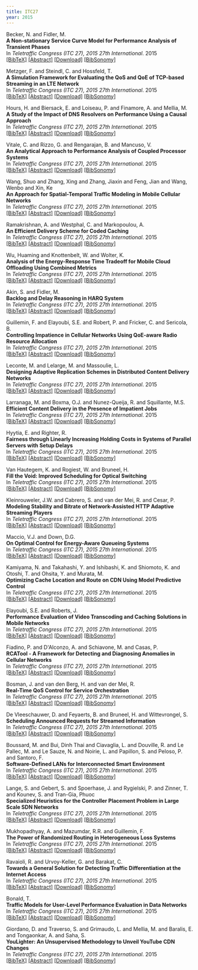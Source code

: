 ```yaml
---
title: ITC27
year: 2015
---
```


Becker, N. and Fidler, M.<br/>
**A Non-stationary Service Curve Model for Performance Analysis of Transient Phases**<br/>
In *Teletraffic Congress (ITC 27), 2015 27th International*.  2015<br/>
[\[BibTeX\]](javascript:toggleVis('7277434'))
[\[Abstract\]](javascript:toggleVis('abstract_7277434'))
[\[Download\]](https://gitlab2.informatik.uni-wuerzburg.de/itc-conference/itc-conference-public/-/raw/master/itc27/7277434.pdf?inline=true)
[\[BibSonomy\]](https://www.bibsonomy.org/bibtex/80d7b462a7d1a45cd420be31fa903535/itc)

<div id="7277434" style="display: none;" class="bibtex">@inproceedings{7277434,
    title         = { A Non-stationary Service Curve Model for Performance Analysis of Transient Phases },
    year          = { 2015 },
    author        = { Becker, N. and Fidler, M. },
    booktitle     = { Teletraffic Congress (ITC 27), 2015 27th International },
    month         = { Sept },
    pages         = { 116-124 },
    misc          = {   doi = 10.1109/ITC.2015.21 }
}</div>
<div id="abstract_7277434" style="display: none;" class="abstract">
    <strong>Abstract:</strong> Steady-state solutions for a variety of relevant queueing systems are known today, e.g., from queueing theory, effective bandwidths, and network calculus. The behavior during transient phases, on the other hand, is understood to a much lesser extent as its analysis poses significant challenges. Considering the majority of short-lived flows, transient effects that have diverse causes, such as TCP slow start, sleep scheduling in wireless networks, or signalling in cellular networks, are, however, predominant. This paper contributes a general model of regenerative service processes to characterize the transient behavior of systems. The model leads to a notion of non-stationary service curves that can be conveniently integrated into the framework of the stochastic network calculus. We derive respective models of sleep scheduling and show the significant impact of transient phases on backlogs and delays. We also consider measurement methods that estimate the service of an unknown system from observations of selected probe traffic. We find that the prevailing rate scanning method does not recover the service during transient phases well. This limitation is fundamental as it is explained by the non-convexity of nonstationary service curves. A second key difficulty is proven to be due to the super-additivity of network service processes. We devise a novel two-phase probing technique that first determines a minimal pattern of probe traffic. This probe is used to obtain an accurate estimate of the unknown transient service.
</div>

Metzger, F. and Steindl, C. and Hossfeld, T.<br/>
**A Simulation Framework for Evaluating the QoS and QoE of TCP-based Streaming in an LTE Network**<br/>
In *Teletraffic Congress (ITC 27), 2015 27th International*.  2015<br/>
[\[BibTeX\]](javascript:toggleVis('7277440'))
[\[Abstract\]](javascript:toggleVis('abstract_7277440'))
[\[Download\]](https://gitlab2.informatik.uni-wuerzburg.de/itc-conference/itc-conference-public/-/raw/master/itc27/7277440.pdf?inline=true)
[\[BibSonomy\]](https://www.bibsonomy.org/bibtex/97e2a28ff90e63b7d722ce1283fb7bc3/itc)

<div id="7277440" style="display: none;" class="bibtex">@inproceedings{7277440,
    title         = { A Simulation Framework for Evaluating the QoS and QoE of TCP-based Streaming in an LTE Network },
    year          = { 2015 },
    author        = { Metzger, F. and Steindl, C. and Hossfeld, T. },
    booktitle     = { Teletraffic Congress (ITC 27), 2015 27th International },
    month         = { Sept },
    pages         = { 168-176 },
    misc          = {   doi = 10.1109/ITC.2015.27 }
}</div>
<div id="abstract_7277440" style="display: none;" class="abstract">
    <strong>Abstract:</strong> TCP-based streaming has garnered much research interest in the past few years. Yet it still remains difficult to evaluate the performance of such streaming approaches in mobile networks. In the past, this could be be partly attributed to the scarce availability of mobile network simulators but this circumstance has changed. Nevertheless, there are many open issues and challenges in video delivery over mobile networks.Inspired by the lack of tools for assessing video streaming QoS and QoE, we provide a streaming framework on top of one of the existing mobile network simulators. The framework is configurable and extensible enough to be able to be employed for many mobile and other network scenarios. The provided scenarios and example playback strategies are put to the test in some initial experiments. In these, a negative impact of mobility on the playback of a streaming video could already be revealed.
</div>

Hours, H. and Biersack, E. and Loiseau, P. and Finamore, A. and Mellia, M.<br/>
**A Study of the Impact of DNS Resolvers on Performance Using a Causal Approach**<br/>
In *Teletraffic Congress (ITC 27), 2015 27th International*.  2015<br/>
[\[BibTeX\]](javascript:toggleVis('7277422'))
[\[Abstract\]](javascript:toggleVis('abstract_7277422'))
[\[Download\]](https://gitlab2.informatik.uni-wuerzburg.de/itc-conference/itc-conference-public/-/raw/master/itc27/7277422.pdf?inline=true)
[\[BibSonomy\]](https://www.bibsonomy.org/bibtex/cf58811882d71cd246b555730e4c5cdb/itc)

<div id="7277422" style="display: none;" class="bibtex">@inproceedings{7277422,
    title         = { A Study of the Impact of DNS Resolvers on Performance Using a Causal Approach },
    year          = { 2015 },
    author        = { Hours, H. and Biersack, E. and Loiseau, P. and Finamore, A. and Mellia, M. },
    booktitle     = { Teletraffic Congress (ITC 27), 2015 27th International },
    month         = { Sept },
    pages         = { 10-18 },
    misc          = {   doi = 10.1109/ITC.2015.9 }
}</div>
<div id="abstract_7277422" style="display: none;" class="abstract">
    <strong>Abstract:</strong> For a user to access any resource on the Internet, it is necessary to first locate a server hosting the requested resource. The Domain Name System service (DNS) represents the first step in this process, translating a human readable name, the resource host name, into an IP address. With the expansion of Content Distribution Networks (CDNs), the DNS service has seen its importance increase. In a CDN, objects are replicated on different servers to decrease the distance from the client to a server hosting the object that needs to be accessed. The DNS service should improve user experience by directing its demand to the optimal CDN server. While most of the Internet Service Providers (ISPs) offer a DNS service to their customers, it is now common to see clients using a public DNS service instead. This choice may have an impact on Web browsing performance. In this paper we study the impact of choosing one DNS service instead of another and we compare the performance of a large European ISP DNS service with the one of a public DNS service, Google DNS. We propose a causal approach to expose the structural dependencies of the different parameters impacted by the DNS service used and we show how to model these dependencies with a Bayesian network. This model allows us to explain and quantify the benefits obtained by clients using their ISP DNS service and to propose a solution to further improve their performance.
</div>

Vitale, C. and Rizzo, G. and Rengarajan, B. and Mancuso, V.<br/>
**An Analytical Approach to Performance Analysis of Coupled Processor Systems**<br/>
In *Teletraffic Congress (ITC 27), 2015 27th International*.  2015<br/>
[\[BibTeX\]](javascript:toggleVis('7277431'))
[\[Abstract\]](javascript:toggleVis('abstract_7277431'))
[\[Download\]](https://gitlab2.informatik.uni-wuerzburg.de/itc-conference/itc-conference-public/-/raw/master/itc27/7277431.pdf?inline=true)
[\[BibSonomy\]](https://www.bibsonomy.org/bibtex/7404b66f1e06d94960ab9ceb1693b43a/itc)

<div id="7277431" style="display: none;" class="bibtex">@inproceedings{7277431,
    title         = { An Analytical Approach to Performance Analysis of Coupled Processor Systems },
    year          = { 2015 },
    author        = { Vitale, C. and Rizzo, G. and Rengarajan, B. and Mancuso, V. },
    booktitle     = { Teletraffic Congress (ITC 27), 2015 27th International },
    month         = { Sept },
    pages         = { 89-97 },
    misc          = {   doi = 10.1109/ITC.2015.18 }
}</div>
<div id="abstract_7277431" style="display: none;" class="abstract">
    <strong>Abstract:</strong> We consider a queuing system with coupled processors (CPS), in which the service rate at each queue varies over time in function of the set of active queues in the system. Performance analysis of CPS has so far been based on simulations or on complex Markov chains under restricting assumptions on input traffic statistics. In contrast, we propose a fully analytical approach to CPS, based on a worst case analysis of system dynamics, and applicable to a large family of traffic characterizations. We derive sufficient conditions for stability for traffic characterized stochastically as well as for traffic constrained by arrival curves, and we show how to compute bounds on backlog and delay. We illustrate our approach and assess our results by means of an example of coupling of wireless transmissions.
</div>

Wang, Shuo and Zhang, Xing and Zhang, Jiaxin and Feng, Jian and Wang, Wenbo and Xin, Ke<br/>
**An Approach for Spatial-Temporal Traffic Modeling in Mobile Cellular Networks**<br/>
In *Teletraffic Congress (ITC 27), 2015 27th International*.  2015<br/>
[\[BibTeX\]](javascript:toggleVis('7277444'))
[\[Abstract\]](javascript:toggleVis('abstract_7277444'))
[\[Download\]](https://gitlab2.informatik.uni-wuerzburg.de/itc-conference/itc-conference-public/-/raw/master/itc27/7277444.pdf?inline=true)
[\[BibSonomy\]](https://www.bibsonomy.org/bibtex/7223e2e78eaf95214447a937368908f0/itc)

<div id="7277444" style="display: none;" class="bibtex">@inproceedings{7277444,
    title         = { An Approach for Spatial-Temporal Traffic Modeling in Mobile Cellular Networks },
    year          = { 2015 },
    author        = { Wang, Shuo and Zhang, Xing and Zhang, Jiaxin and Feng, Jian and Wang, Wenbo and Xin, Ke },
    booktitle     = { Teletraffic Congress (ITC 27), 2015 27th International },
    month         = { Sept },
    pages         = { 203-209 },
    misc          = {   doi = 10.1109/ITC.2015.31 }
}</div>
<div id="abstract_7277444" style="display: none;" class="abstract">
    <strong>Abstract:</strong> The volume and types of traffic data in mobile cellular networks have been increasing continuously. Meanwhile, traffic data change dynamically in several dimensions such as time and space. Thus, traffic modeling is essential for theoretical analysis and energy efficient design of future ultra-dense cellular networks. In this paper, the authors try to build a tractable and accurate model to describe the traffic variation pattern for a single base station in real cellular networks. Firstly a sinusoid superposition model is proposed for describing the temporal traffic variation of multiple base stations based on real data in a current cellular network. It shows that the mean traffic volume of many base stations in an area changes periodically and has three main frequency components. Then, lognormal distribution is verified for spatial modeling of real traffic data. The spatial traffic distributions at both spare time and busy time are analyzed. Moreover, the parameters of the model are presented in three typical regions: park, campus and central business district. Finally, an approach for combined spatial-temporal traffic modeling of single base station is proposed based on the temporal and spatial traffic distribution of multiple base stations. All the three models are evaluated through comparison with real data in current cellular networks. The results show that these models can accurately describe the variation pattern of real traffic data in cellular networks.
</div>

Ramakrishnan, A. and Westphal, C. and Markopoulou, A.<br/>
**An Efficient Delivery Scheme for Coded Caching**<br/>
In *Teletraffic Congress (ITC 27), 2015 27th International*.  2015<br/>
[\[BibTeX\]](javascript:toggleVis('7277426'))
[\[Abstract\]](javascript:toggleVis('abstract_7277426'))
[\[Download\]](https://gitlab2.informatik.uni-wuerzburg.de/itc-conference/itc-conference-public/-/raw/master/itc27/7277426.pdf?inline=true)
[\[BibSonomy\]](https://www.bibsonomy.org/bibtex/b47645b1a4047e1b3a34b9abc775a10e/itc)

<div id="7277426" style="display: none;" class="bibtex">@inproceedings{7277426,
    title         = { An Efficient Delivery Scheme for Coded Caching },
    year          = { 2015 },
    author        = { Ramakrishnan, A. and Westphal, C. and Markopoulou, A. },
    booktitle     = { Teletraffic Congress (ITC 27), 2015 27th International },
    month         = { Sept },
    pages         = { 46-54 },
    misc          = {   doi = 10.1109/ITC.2015.13 }
}</div>
<div id="abstract_7277426" style="display: none;" class="abstract">
    <strong>Abstract:</strong> We consider a network with several users trying to access a database of files stored at a server through a shared link. Each user is equipped with a cache, where files can be prefetched according to a caching policy which is mainly based on the popularities of the files. Coded caching tries to exploit coding opportunities created by cooperative caching and has been shown to significantly reduce the load on the shared link. Most of the prior works focused on optimizing the caching policy so as to minimize this expected load. Given the caching policy and the user demands, the problem of minimizing the load over the shared link is essentially an index coding problem. In this paper, we design a novel delivery scheme that builds on a prior scheme for the uniform demand case, but performs better in the non-uniform demand case. We also evaluate this delivery scheme for different caching policies.
</div>

Wu, Huaming and Knottenbelt, W. and Wolter, K.<br/>
**Analysis of the Energy-Response Time Tradeoff for Mobile Cloud Offloading Using Combined Metrics**<br/>
In *Teletraffic Congress (ITC 27), 2015 27th International*.  2015<br/>
[\[BibTeX\]](javascript:toggleVis('7277436'))
[\[Abstract\]](javascript:toggleVis('abstract_7277436'))
[\[Download\]](https://gitlab2.informatik.uni-wuerzburg.de/itc-conference/itc-conference-public/-/raw/master/itc27/7277436.pdf?inline=true)
[\[BibSonomy\]](https://www.bibsonomy.org/bibtex/e1084143d4c16781328ee253408d9f34/itc)

<div id="7277436" style="display: none;" class="bibtex">@inproceedings{7277436,
    title         = { Analysis of the Energy-Response Time Tradeoff for Mobile Cloud Offloading Using Combined Metrics },
    year          = { 2015 },
    author        = { Wu, Huaming and Knottenbelt, W. and Wolter, K. },
    booktitle     = { Teletraffic Congress (ITC 27), 2015 27th International },
    month         = { Sept },
    pages         = { 134-142 },
    misc          = {   doi = 10.1109/ITC.2015.23 }
}</div>
<div id="abstract_7277436" style="display: none;" class="abstract">
    <strong>Abstract:</strong> Mobile offloading migrates heavy computation from mobile devices to cloud servers using one or more communication network channels. Communication interfaces vary in speed, energy consumption and degree of availability. We assume two interfaces: WiFi, which is fast with low energy demand but not always present and cellular, which is slightly slower has higher energy consumption but is present at all times. We study two different communication strategies: one that selects the best available interface for each transmitted packet and the other multiplexes data across available communication channels. Since the latter may experience interrupts in the WiFi connection packets can be delayed. We call it interrupted strategy as opposed to the uninterrupted strategy that transmits packets only over currently available networks. Two key concerns of mobile offloading are the energy use of the mobile terminal and the response time experienced by the user of the mobile device. In this context, we investigate three different metrics that express the energy-performance tradeoff, the known Energy-Response time Weighted Sum (EWRS), the Energy-Response time Product (ERP) and the Energy-Response time Weighted Product (ERWP) metric. We apply the metrics to the two different offloading strategies and find that the conclusions drawn from the analysis depend on the considered metric. In particular, while an additive metric is not normalised, which implies that the term using smaller scale is always favoured, the ERWP metric, which is new in this paper, allows to assign importance to both aspects without being misled by different scales. It combines the advantages of an additive metric and a product. The interrupted strategy can save energy especially if the focus in the tradeoff metric lies on the energy aspect. In general one can say that the uninterrupted strategy is faster, while the interrupted strategy uses less energy. A fast connection improves the response time much more than the - ast repair of a failed connection. In conclusion, a short down-time of the transmission channel can mostly be tolerated.
</div>

Akin, S. and Fidler, M.<br/>
**Backlog and Delay Reasoning in HARQ System**<br/>
In *Teletraffic Congress (ITC 27), 2015 27th International*.  2015<br/>
[\[BibTeX\]](javascript:toggleVis('7277442'))
[\[Abstract\]](javascript:toggleVis('abstract_7277442'))
[\[Download\]](https://gitlab2.informatik.uni-wuerzburg.de/itc-conference/itc-conference-public/-/raw/master/itc27/7277442.pdf?inline=true)
[\[BibSonomy\]](https://www.bibsonomy.org/bibtex/009f6cfbfdf5ef876bc01c5f1013d2e4/itc)

<div id="7277442" style="display: none;" class="bibtex">@inproceedings{7277442,
    title         = { Backlog and Delay Reasoning in HARQ System },
    year          = { 2015 },
    author        = { Akin, S. and Fidler, M. },
    booktitle     = { Teletraffic Congress (ITC 27), 2015 27th International },
    month         = { Sept },
    pages         = { 185-193 },
    misc          = {   doi = 10.1109/ITC.2015.29 }
}</div>
<div id="abstract_7277442" style="display: none;" class="abstract">
    <strong>Abstract:</strong> Recently, hybrid-automatic-repeat-request (HARQ) systems have been favored in particular state-of-the-art communications systems since they provide the practicality of error detections and corrections aligned with repeat-requests when needed at receivers. The queueing characteristics of these systems have taken considerable focus since the current technology demands data transmissions with a minimum delay provisioning. In this paper, we investigate the effects of physical layer characteristics on data link layer performance in a general class of HARQ systems. Constructing a state transition model that combines queue activity at a transmitter and decoding efficiency at a receiver, we identify the probability of clearing the queue at the transmitter and the packet-loss probability at the receiver. We determine the effective capacity that yields the maximum feasible data arrival rate at the queue under quality-ofservice constraints. In addition, we put forward non-asymptotic backlog and delay bounds. Finally, regarding three different HARQ protocols, namely Type-I HARQ, HARQ-chase combining (HARQ-CC) and HARQ-incremental redundancy (HARQ-IR), we show the superiority of HARQ-IR in delay robustness over the others. However, we further observe that the performance gap between HARQ-CC and HARQ-IR is quite negligible in certain cases. The novelty of our paper is a general cross-layer analysis of these systems, considering encoding/decoding in the physical layer and delay aspects in the data-link layer.
</div>

Guillemin, F. and Elayoubi, S.E. and Robert, P. and Fricker, C. and Sericola, B.<br/>
**Controlling Impatience in Cellular Networks Using QoE-aware Radio Resource Allocation**<br/>
In *Teletraffic Congress (ITC 27), 2015 27th International*.  2015<br/>
[\[BibTeX\]](javascript:toggleVis('7277439'))
[\[Abstract\]](javascript:toggleVis('abstract_7277439'))
[\[Download\]](https://gitlab2.informatik.uni-wuerzburg.de/itc-conference/itc-conference-public/-/raw/master/itc27/7277439.pdf?inline=true)
[\[BibSonomy\]](https://www.bibsonomy.org/bibtex/f13687fadfa1183828dac9b9774ea8b8/itc)

<div id="7277439" style="display: none;" class="bibtex">@inproceedings{7277439,
    title         = { Controlling Impatience in Cellular Networks Using QoE-aware Radio Resource Allocation },
    year          = { 2015 },
    author        = { Guillemin, F. and Elayoubi, S.E. and Robert, P. and Fricker, C. and Sericola, B. },
    booktitle     = { Teletraffic Congress (ITC 27), 2015 27th International },
    month         = { Sept },
    pages         = { 159-167 },
    misc          = {   doi = 10.1109/ITC.2015.26 }
}</div>
<div id="abstract_7277439" style="display: none;" class="abstract">
    <strong>Abstract:</strong> We consider in this paper an important Quality of Experience (QoE) indicator in cellular networks that is reneging of users due to impatience. We specifically consider a cell under heavy load conditions, modeled as a multiclass Processor Sharing system, and compute the reneging probability by using a fluid limit analysis. In order to enhance the user QoE, we propose a radio resource allocation control scheme that minimizes the global reneging rates. This control scheme is based on the a-fair scheduling framework and adapts the scheduler parameter depending on the traffic load. While the proposed scheme is simple, our results show that it achieves important performance gains.
</div>

Leconte, M. and Lelarge, M. and Massoulie, L.<br/>
**Designing Adaptive Replication Schemes in Distributed Content Delivery Networks**<br/>
In *Teletraffic Congress (ITC 27), 2015 27th International*.  2015<br/>
[\[BibTeX\]](javascript:toggleVis('7277424'))
[\[Abstract\]](javascript:toggleVis('abstract_7277424'))
[\[Download\]](https://gitlab2.informatik.uni-wuerzburg.de/itc-conference/itc-conference-public/-/raw/master/itc27/7277424.pdf?inline=true)
[\[BibSonomy\]](https://www.bibsonomy.org/bibtex/d7278ce867cefd72c2f3bc4889b07cb7/itc)

<div id="7277424" style="display: none;" class="bibtex">@inproceedings{7277424,
    title         = { Designing Adaptive Replication Schemes in Distributed Content Delivery Networks },
    year          = { 2015 },
    author        = { Leconte, M. and Lelarge, M. and Massoulie, L. },
    booktitle     = { Teletraffic Congress (ITC 27), 2015 27th International },
    month         = { Sept },
    pages         = { 28-36 },
    misc          = {   doi = 10.1109/ITC.2015.11 }
}</div>
<div id="abstract_7277424" style="display: none;" class="abstract">
    <strong>Abstract:</strong> We address the problem of content replication in large distributed content delivery networks, composed of a data center assisted by many small servers with limited capabilities and located at the edge of the network. We aim at optimizing the placement of contents on the servers to offload the data center as much as possible. We model the sub-system constituted by the small servers as a loss network, each loss corresponding to a request to the data center. Based on large system / storage behavior, we obtain an asymptotic formula for the optimal replication of contents and propose adaptive schemes to attain it by reacting to losses, as well as faster algorithms which can react before losses occur. We show through simulations that our adaptive schemes outperform significantly standard replication strategies both in terms of loss rates and adaptation speed.
</div>

Larranaga, M. and Boxma, O.J. and Nunez-Queija, R. and Squillante, M.S.<br/>
**Efficient Content Delivery in the Presence of Impatient Jobs**<br/>
In *Teletraffic Congress (ITC 27), 2015 27th International*.  2015<br/>
[\[BibTeX\]](javascript:toggleVis('7277429'))
[\[Abstract\]](javascript:toggleVis('abstract_7277429'))
[\[Download\]](https://gitlab2.informatik.uni-wuerzburg.de/itc-conference/itc-conference-public/-/raw/master/itc27/7277429.pdf?inline=true)
[\[BibSonomy\]](https://www.bibsonomy.org/bibtex/bdacf59f8158460b8d583d17ced40fbc/itc)

<div id="7277429" style="display: none;" class="bibtex">@inproceedings{7277429,
    title         = { Efficient Content Delivery in the Presence of Impatient Jobs },
    year          = { 2015 },
    author        = { Larranaga, M. and Boxma, O.J. and Nunez-Queija, R. and Squillante, M.S. },
    booktitle     = { Teletraffic Congress (ITC 27), 2015 27th International },
    month         = { Sept },
    pages         = { 73-81 },
    misc          = {   doi = 10.1109/ITC.2015.16 }
}</div>
<div id="abstract_7277429" style="display: none;" class="abstract">
    <strong>Abstract:</strong> We consider a content delivery problem in which jobs are processed in batches and may abandon before their service has been initiated. We model the problem as a Markovian single-server queue and analyze two different settings: (1) the system is cleared as soon as the server is activated, i.e., service rate μ = ∞, and (2) the service speed is exponentially distributed with rate μ <; ∞. The objective is to determine the optimal clearing strategy that minimizes the average cost incurred by holding jobs in the queue, having jobs renege, and performing setups. This last cost is incurred upon activation of the server in the case μ = ∞, and per unit of time the server is active otherwise. Our first contribution is to prove that policies of threshold type are optimal in both frameworks. In order to do so we have used the Smoothed Rate Truncation method which overcomes the problem arising from unbounded transition rates. For our second contribution, we derive the steady-state job-length distribution under threshold policies. The latter yields a characterization of the optimal threshold strategy, which can be easily implemented. Finally, we present numerical results for our solution across a wide range of parameters. We show that the performance of nonoptimal threshold policies can be very poor, which highlights the importance of computing the optimal threshold.
</div>

Hyytia, E. and Righter, R.<br/>
**Fairness through Linearly Increasing Holding Costs in Systems of Parallel Servers with Setup Delays**<br/>
In *Teletraffic Congress (ITC 27), 2015 27th International*.  2015<br/>
[\[BibTeX\]](javascript:toggleVis('7277437'))
[\[Abstract\]](javascript:toggleVis('abstract_7277437'))
[\[Download\]](https://gitlab2.informatik.uni-wuerzburg.de/itc-conference/itc-conference-public/-/raw/master/itc27/7277437.pdf?inline=true)
[\[BibSonomy\]](https://www.bibsonomy.org/bibtex/6ec0ba0a2dc4c61557fd3e9fac4d19fd/itc)

<div id="7277437" style="display: none;" class="bibtex">@inproceedings{7277437,
    title         = { Fairness through Linearly Increasing Holding Costs in Systems of Parallel Servers with Setup Delays },
    year          = { 2015 },
    author        = { Hyytia, E. and Righter, R. },
    booktitle     = { Teletraffic Congress (ITC 27), 2015 27th International },
    month         = { Sept },
    pages         = { 143-151 },
    misc          = {   doi = 10.1109/ITC.2015.24 }
}</div>
<div id="abstract_7277437" style="display: none;" class="abstract">
    <strong>Abstract:</strong> We consider a system of parallel servers, where arriving jobs are routed to one of the servers upon arrival. The standard objective of minimizing the mean sojourn time (delay) does not enforce any kind of fairness in the system and it is acceptable, e.g., to delay one job a lot if it reduces the sojourn time of some other jobs. We take fairness into account by defining a linearly increasing instantaneous holding cost rate by two job-specific non-negative random variables, (ai; ßi), that can depend on the service time. We focus on first-come-first-served (FCFS) and preemptive last-come-first-served (LCFS) scheduling, and derive the so-called value functions for the corresponding M/G/1 queues. Then we apply these results and obtain cost aware dispatching policies by means of policy improvement and lookahead. The policies are finally evaluated numerically.
</div>

Van Hautegem, K. and Rogiest, W. and Bruneel, H.<br/>
**Fill the Void: Improved Scheduling for Optical Switching**<br/>
In *Teletraffic Congress (ITC 27), 2015 27th International*.  2015<br/>
[\[BibTeX\]](javascript:toggleVis('7277430'))
[\[Abstract\]](javascript:toggleVis('abstract_7277430'))
[\[Download\]](https://gitlab2.informatik.uni-wuerzburg.de/itc-conference/itc-conference-public/-/raw/master/itc27/7277430.pdf?inline=true)
[\[BibSonomy\]](https://www.bibsonomy.org/bibtex/2018974a11813befc3ad7f33ac955c5b/itc)

<div id="7277430" style="display: none;" class="bibtex">@inproceedings{7277430,
    title         = { Fill the Void: Improved Scheduling for Optical Switching },
    year          = { 2015 },
    author        = { Van Hautegem, K. and Rogiest, W. and Bruneel, H. },
    booktitle     = { Teletraffic Congress (ITC 27), 2015 27th International },
    month         = { Sept },
    pages         = { 82-88 },
    misc          = {   doi = 10.1109/ITC.2015.17 }
}</div>
<div id="abstract_7277430" style="display: none;" class="abstract">
    <strong>Abstract:</strong> With ever-increasing demand for bandwidth, optical packet/burst switching is proposed to utilize more of the available capacity of optical networks in the future. In these packet-based switching techniques, packet contention on a single wavelength is resolved effectively by means of Fiber Delay Lines. The involved scheduling algorithms are typically designed to minimize packet loss and/or packet delay. By filling so-called voids, void-filling algorithms are known to outperform their non-void-filling counterparts. This however comes at a large computational cost as the void-filling algorithms have to keep track of beginnings and endings of all voids. This is opposed to the non-void-filling algorithms which only have to keep track of a single system state variable. We therefore propose a new type of algorithm that selectively creates voids that are larger than strictly needed, only when these will likely be filled. Results obtained by Monte Carlo simulation show that selective void creation can jointly reduce packet loss by 50% and packet delay by 18%, without imposing a high computational cost.
</div>

Kleinrouweler, J.W. and Cabrero, S. and van der Mei, R. and Cesar, P.<br/>
**Modeling Stability and Bitrate of Network-Assisted HTTP Adaptive Streaming Players**<br/>
In *Teletraffic Congress (ITC 27), 2015 27th International*.  2015<br/>
[\[BibTeX\]](javascript:toggleVis('7277441'))
[\[Abstract\]](javascript:toggleVis('abstract_7277441'))
[\[Download\]](https://gitlab2.informatik.uni-wuerzburg.de/itc-conference/itc-conference-public/-/raw/master/itc27/7277441.pdf?inline=true)
[\[BibSonomy\]](https://www.bibsonomy.org/bibtex/a9412ad01595b340d7eb931c37781c4f/itc)

<div id="7277441" style="display: none;" class="bibtex">@inproceedings{7277441,
    title         = { Modeling Stability and Bitrate of Network-Assisted HTTP Adaptive Streaming Players },
    year          = { 2015 },
    author        = { Kleinrouweler, J.W. and Cabrero, S. and van der Mei, R. and Cesar, P. },
    booktitle     = { Teletraffic Congress (ITC 27), 2015 27th International },
    month         = { Sept },
    pages         = { 177-184 },
    misc          = {   doi = 10.1109/ITC.2015.28 }
}</div>
<div id="abstract_7277441" style="display: none;" class="abstract">
    <strong>Abstract:</strong> Viewers using HTTP Adaptive Streaming (HAS) without sufficient bandwidth undergo frequent quality switches that hinder their watching experience. This situation, known as instability, is produced when HAS players are unable to accurately estimate the available bandwidth. Moreover, when several players stream over a bottleneck link, their individual adaptation techniques may result in an unfair share of the channel. These are two detrimental issues in HAS technology, which is otherwise very attractive. To overcome them, a group of solutions are proposed in the literature that can be classified as network-assisted HAS. Solving stability and fairness only in the player is difficult, because a player has a limited view of the network. Using information from network devices can help players in making better adaptation decisions. The contribution of this paper is three-fold. First, we describe our implementation in the form of an HTTP proxy server, and show that both stability and fairness are strongly improved. Second, we present an analytical model that allows to compute the number of changes in video quality and the bitrate of a video stream. Third, we validate the accuracy of the model by comparing the model-based estimations for the number of changes in video quality and for the mean bitrate of a video stream, with results in a real implementation of our HAS assistant. The results show that the model-based results are highly accurate. As such, this model is useful in practice for planning video delivery networks that use in-network HAS assistants, and enables us to analyze the stability and the mean bitrate of HAS streams prior to real deployment.
</div>

Maccio, V.J. and Down, D.G.<br/>
**On Optimal Control for Energy-Aware Queueing Systems**<br/>
In *Teletraffic Congress (ITC 27), 2015 27th International*.  2015<br/>
[\[BibTeX\]](javascript:toggleVis('7277432'))
[\[Abstract\]](javascript:toggleVis('abstract_7277432'))
[\[Download\]](https://gitlab2.informatik.uni-wuerzburg.de/itc-conference/itc-conference-public/-/raw/master/itc27/7277432.pdf?inline=true)
[\[BibSonomy\]](https://www.bibsonomy.org/bibtex/4984daa995ed7790aa04d95d42dcc035/itc)

<div id="7277432" style="display: none;" class="bibtex">@inproceedings{7277432,
    title         = { On Optimal Control for Energy-Aware Queueing Systems },
    year          = { 2015 },
    author        = { Maccio, V.J. and Down, D.G. },
    booktitle     = { Teletraffic Congress (ITC 27), 2015 27th International },
    month         = { Sept },
    pages         = { 98-106 },
    misc          = {   doi = 10.1109/ITC.2015.19 }
}</div>
<div id="abstract_7277432" style="display: none;" class="abstract">
    <strong>Abstract:</strong> Over the past few years, energy provisioning in server farms and data-centres has become an active area of research. As such, many models have been proposed where an individual server has setup times and can switch between two different energy states (on and off). To make such models tractable, assumptions are usually made on the type of policies the system can implement. However, it is often not known if such assumptions allow for the model to capture the optimal policy, or if such a model will be strictly suboptimal. In this work we model such systems using Markov Decision Processes (MDPs) and derive several structural properties which (partially) describe the optimal policy. These properties reduce the set of feasible policies significantly, allowing one to describe the optimal policy by a set of thresholds which have considerable structure. In addition to the analysis, we discuss the current literature in the context of our results.
</div>

Kamiyama, N. and Takahashi, Y. and Ishibashi, K. and Shiomoto, K. and Otoshi, T. and Ohsita, Y. and Murata, M.<br/>
**Optimizing Cache Location and Route on CDN Using Model Predictive Control**<br/>
In *Teletraffic Congress (ITC 27), 2015 27th International*.  2015<br/>
[\[BibTeX\]](javascript:toggleVis('7277425'))
[\[Abstract\]](javascript:toggleVis('abstract_7277425'))
[\[Download\]](https://gitlab2.informatik.uni-wuerzburg.de/itc-conference/itc-conference-public/-/raw/master/itc27/7277425.pdf?inline=true)
[\[BibSonomy\]](https://www.bibsonomy.org/bibtex/3e23fb38472dabef6afd70d824be925f/itc)

<div id="7277425" style="display: none;" class="bibtex">@inproceedings{7277425,
    title         = { Optimizing Cache Location and Route on CDN Using Model Predictive Control },
    year          = { 2015 },
    author        = { Kamiyama, N. and Takahashi, Y. and Ishibashi, K. and Shiomoto, K. and Otoshi, T. and Ohsita, Y. and Murata, M. },
    booktitle     = { Teletraffic Congress (ITC 27), 2015 27th International },
    month         = { Sept },
    pages         = { 37-45 },
    misc          = {   doi = 10.1109/ITC.2015.12 }
}</div>
<div id="abstract_7277425" style="display: none;" class="abstract">
    <strong>Abstract:</strong> In content delivery services, cache-server selection and route control are independently operated by content delivery network (CDN) providers and Internet service providers (ISPs), respectively. However, the number of ISPs providing CDN service has been increasing, and they can optimize the cache-server and delivery-route selection simultaneously. In this paper, we investigate the effect of jointly controlling these two operations. To continuously maintain a desirable state over a long time span in an environment in which estimating future demand is not easy, we should use an optimization method with which we can repeat the optimization procedure continuously. Therefore, we propose a method of optimizing the cache-server selection using the model predictive control (MPC), which has been widely used in system control. We also propose a method of simultaneously optimizing both the cache-server and delivery-route selection using the MPC. Through numerical evaluation using two actual network topologies of Tier-1 ISPs and the access log data of VoD services, we confirm that we can achieve almost the same effect by optimizing only cache-server selection using the MPC compared with optimizing both operations simultaneously. We also confirm that the number of failed requests that are not accommodated in the system can be reduced by about 1/30 with the proposed methods using the MPC.
</div>

Elayoubi, S.E. and Roberts, J.<br/>
**Performance Evaluation of Video Transcoding and Caching Solutions in Mobile Networks**<br/>
In *Teletraffic Congress (ITC 27), 2015 27th International*.  2015<br/>
[\[BibTeX\]](javascript:toggleVis('7277427'))
[\[Abstract\]](javascript:toggleVis('abstract_7277427'))
[\[Download\]](https://gitlab2.informatik.uni-wuerzburg.de/itc-conference/itc-conference-public/-/raw/master/itc27/7277427.pdf?inline=true)
[\[BibSonomy\]](https://www.bibsonomy.org/bibtex/7945b57ab5b0b61b920d1f14e78dc399/itc)

<div id="7277427" style="display: none;" class="bibtex">@inproceedings{7277427,
    title         = { Performance Evaluation of Video Transcoding and Caching Solutions in Mobile Networks },
    year          = { 2015 },
    author        = { Elayoubi, S.E. and Roberts, J. },
    booktitle     = { Teletraffic Congress (ITC 27), 2015 27th International },
    month         = { Sept },
    pages         = { 55-63 },
    misc          = {   doi = 10.1109/ITC.2015.14 }
}</div>
<div id="abstract_7277427" style="display: none;" class="abstract">
    <strong>Abstract:</strong> The rapid growth in demand for video streaming applications is stressing the performance of wireless access networks. To alleviate congestion, vendors currently propose devices to be placed in the operator's network that transcode videos to a lower rate in order to reduce traffic volume in case of congestion. The devices are also able to cache popular videos, both to reduce the burden of transcoding and to alleviate backhaul load. The paper proposes a model of this augmented radio access network enabling an evaluation of the performance benefits for given transcoding and caching capacities. Our results show that a gain in cell capacity of 15% can be realized with moderate transcoding and cache capacities.
</div>

Fiadino, P. and D'Alconzo, A. and Schiavone, M. and Casas, P.<br/>
**RCATool - A Framework for Detecting and Diagnosing Anomalies in Cellular Networks**<br/>
In *Teletraffic Congress (ITC 27), 2015 27th International*.  2015<br/>
[\[BibTeX\]](javascript:toggleVis('7277443'))
[\[Abstract\]](javascript:toggleVis('abstract_7277443'))
[\[Download\]](https://gitlab2.informatik.uni-wuerzburg.de/itc-conference/itc-conference-public/-/raw/master/itc27/7277443.pdf?inline=true)
[\[BibSonomy\]](https://www.bibsonomy.org/bibtex/6c854e1ea689b666dba85fe2f01638f4/itc)

<div id="7277443" style="display: none;" class="bibtex">@inproceedings{7277443,
    title         = { RCATool - A Framework for Detecting and Diagnosing Anomalies in Cellular Networks },
    year          = { 2015 },
    author        = { Fiadino, P. and D'Alconzo, A. and Schiavone, M. and Casas, P. },
    booktitle     = { Teletraffic Congress (ITC 27), 2015 27th International },
    month         = { Sept },
    pages         = { 194-202 },
    misc          = {   doi = 10.1109/ITC.2015.30 }
}</div>
<div id="abstract_7277443" style="display: none;" class="abstract">
    <strong>Abstract:</strong> The DNS protocol has proved to be a valuable means for identifying and dissecting large-scale anomalies in omnipresent Over The Top (OTT) Internet services. In this paper, we present and evaluate a framework for detecting and diagnosing traffic anomalies via DNS traffic analysis. Detection of such anomalies is achieved by monitoring different DNS-related symptomatic features, flagging a warning as soon as one or more of them show a significant change. The investigation of the root causes for such deviations is done by looking at significant changes in a number of diagnostic features (i.e., device manufacturer and OS, requested host name, error codes, etc.), which convey information directly linked to the potential origins of the detected anomalies. For the purpose of detecting significant changes in the time-series of diagnostic features, we propose two different schemes: the first is based of change point detection applied to the entropy of the considered features, the second considers the full statistical distribution of the traffic features. The proposed solutions are tested and compared using both real and synthetic data from a nationwide mobile ISP, the latter generated from real traffic statistics to resemble the real mobile network traffic. To show the operational value of the proposed framework, we report the results of the diagnosis in two prototypical cases.
</div>

Bosman, J. and van den Berg, H. and van der Mei, R.<br/>
**Real-Time QoS Control for Service Orchestration**<br/>
In *Teletraffic Congress (ITC 27), 2015 27th International*.  2015<br/>
[\[BibTeX\]](javascript:toggleVis('7277438'))
[\[Abstract\]](javascript:toggleVis('abstract_7277438'))
[\[Download\]](https://gitlab2.informatik.uni-wuerzburg.de/itc-conference/itc-conference-public/-/raw/master/itc27/7277438.pdf?inline=true)
[\[BibSonomy\]](https://www.bibsonomy.org/bibtex/4797fa874ae4059079adaf0b2e0a31b3/itc)

<div id="7277438" style="display: none;" class="bibtex">@inproceedings{7277438,
    title         = { Real-Time QoS Control for Service Orchestration },
    year          = { 2015 },
    author        = { Bosman, J. and van den Berg, H. and van der Mei, R. },
    booktitle     = { Teletraffic Congress (ITC 27), 2015 27th International },
    month         = { Sept },
    pages         = { 152-158 },
    misc          = {   doi = 10.1109/ITC.2015.25 }
}</div>
<div id="abstract_7277438" style="display: none;" class="abstract">
    <strong>Abstract:</strong> Service orchestration has become the predominant paradigm that enables businesses to combine and integrate services offered by third parties. For the commercial viability of orchestrated services, it is crucial that they are offered at sharp price-quality ratios. A complicating factor is that many attractive third-party services often show highly variable service quality. This raises the need for mechanisms that promptly adapt the orchestration to changes in the quality delivered by third party services. In this paper, we propose a real-time QoS control mechanism that dynamically optimizes service orchestration in real time by learning and adapting to changes in third party service response time behaviors. Our approach combines the power of learning and adaptation with the power of dynamic programming. The re¬sults show that real-time service re-compositions lead to dramatic savings of cost, while meeting the service quality requirements of the end-users. The challenge here is to respond to signi?cant response-time changes in a timely manner, while not wasting CPU cycles on unnecessary orchestration updates. Experimental results performed in a test-lab environment demonstrate that a few orchestration updates are suf?cient to achieve this.
</div>

De Vleeschauwer, D. and Feyaerts, B. and Bruneel, H. and Wittevrongel, S.<br/>
**Scheduling Announced Requests for Streamed Information**<br/>
In *Teletraffic Congress (ITC 27), 2015 27th International*.  2015<br/>
[\[BibTeX\]](javascript:toggleVis('7277428'))
[\[Abstract\]](javascript:toggleVis('abstract_7277428'))
[\[Download\]](https://gitlab2.informatik.uni-wuerzburg.de/itc-conference/itc-conference-public/-/raw/master/itc27/7277428.pdf?inline=true)
[\[BibSonomy\]](https://www.bibsonomy.org/bibtex/ecf505fc4d2ee7d7e82d57b744866d12/itc)

<div id="7277428" style="display: none;" class="bibtex">@inproceedings{7277428,
    title         = { Scheduling Announced Requests for Streamed Information },
    year          = { 2015 },
    author        = { De Vleeschauwer, D. and Feyaerts, B. and Bruneel, H. and Wittevrongel, S. },
    booktitle     = { Teletraffic Congress (ITC 27), 2015 27th International },
    month         = { Sept },
    pages         = { 64-72 },
    misc          = {   doi = 10.1109/ITC.2015.15 }
}</div>
<div id="abstract_7277428" style="display: none;" class="abstract">
    <strong>Abstract:</strong> We analyse a scheduling system in which users announce requests for information from a server some time before they actually need this information. Each constituent of the requested information has its own specific deadline, which is characteristic for applications that gradually consume a stream of information (e.g., video). For that purpose, a request fully specifies when the requesting user needs each constituent of this information. Since each user device is equipped with a buffer, the server can exploit this detailed timing information to deliver parts of the requested information upfront. The more the requests are announced in advance, the better the ability of the server to avoid deadline violations. We investigate for a given server capacity via semi-analytical techniques complemented with simulations how much the requests need to be announced in advance to essentially avoid violating all deadlines.
</div>

Boussard, M. and Bui, Dinh Thai and Ciavaglia, L. and Douville, R. and Le Pallec, M. and Le Sauze, N. and Noirie, L. and Papillon, S. and Peloso, P. and Santoro, F.<br/>
**Software-Defined LANs for Interconnected Smart Environment**<br/>
In *Teletraffic Congress (ITC 27), 2015 27th International*.  2015<br/>
[\[BibTeX\]](javascript:toggleVis('7277446'))
[\[Abstract\]](javascript:toggleVis('abstract_7277446'))
[\[Download\]](https://gitlab2.informatik.uni-wuerzburg.de/itc-conference/itc-conference-public/-/raw/master/itc27/7277446.pdf?inline=true)
[\[BibSonomy\]](https://www.bibsonomy.org/bibtex/49aa2412c1a0ffc412ac04719da2beda/itc)

<div id="7277446" style="display: none;" class="bibtex">@inproceedings{7277446,
    title         = { Software-Defined LANs for Interconnected Smart Environment },
    year          = { 2015 },
    author        = { Boussard, M. and Bui, Dinh Thai and Ciavaglia, L. and Douville, R. and Le Pallec, M. and Le Sauze, N. and Noirie, L. and Papillon, S. and Peloso, P. and Santoro, F. },
    booktitle     = { Teletraffic Congress (ITC 27), 2015 27th International },
    month         = { Sept },
    pages         = { 219-227 },
    misc          = {   doi = 10.1109/ITC.2015.33 }
}</div>
<div id="abstract_7277446" style="display: none;" class="abstract">
    <strong>Abstract:</strong> In this paper, we propose a solution to delegate the control and the management of the network connecting the many devices of a smart environment to a software entity, while keeping end-users in control of what is happening in their networks. For this, we rely on the logical manipulation of all connected devices through device abstraction and network programmability. Applying Software Defined Networking (SDN) principles, we propose a software-based solution that we call Software-Defined LANs in order to interconnect devices of smart environments according to the services the users are requesting or expecting.We define the adequate virtualization framework based on Virtual Objects and Communities of Virtual Objects. Using these virtual entities, we apply the SDN architectural principles to define a generic architecture that can be applied to any smart environment. Then we describe a prototype implementing these concepts in the home networking context, through a scenario in which users of two different homes can easily interconnect two private but shareable DLNA devices in a dedicated video-delivery SD-LAN. Finally we provide a discussion of the benefits and challenges of our approach regarding the generalization of SDN principles, autonomic features, Internet of Things scalability, security and privacy aspects enabled by SD-LANs intrinsic properties.
</div>

Lange, S. and Gebert, S. and Spoerhase, J. and Rygielski, P. and Zinner, T. and Kounev, S. and Tran-Gia, Phuoc<br/>
**Specialized Heuristics for the Controller Placement Problem in Large Scale SDN Networks**<br/>
In *Teletraffic Congress (ITC 27), 2015 27th International*.  2015<br/>
[\[BibTeX\]](javascript:toggleVis('7277445'))
[\[Abstract\]](javascript:toggleVis('abstract_7277445'))
[\[Download\]](https://gitlab2.informatik.uni-wuerzburg.de/itc-conference/itc-conference-public/-/raw/master/itc27/7277445.pdf?inline=true)
[\[BibSonomy\]](https://www.bibsonomy.org/bibtex/cb9cd46c02540d355a9c67a225e3e69f/itc)

<div id="7277445" style="display: none;" class="bibtex">@inproceedings{7277445,
    title         = { Specialized Heuristics for the Controller Placement Problem in Large Scale SDN Networks },
    year          = { 2015 },
    author        = { Lange, S. and Gebert, S. and Spoerhase, J. and Rygielski, P. and Zinner, T. and Kounev, S. and Tran-Gia, Phuoc },
    booktitle     = { Teletraffic Congress (ITC 27), 2015 27th International },
    month         = { Sept },
    pages         = { 210-218 },
    misc          = {   doi = 10.1109/ITC.2015.32 }
}</div>
<div id="abstract_7277445" style="display: none;" class="abstract">
    <strong>Abstract:</strong> The Software Defined Networking (SDN) concept introduces a paradigm shift in the networking world towards an externalized control plane which is logically centralized. When designing an SDN-based WAN architecture, it is of vital importance to find a feasible solution to the controller placement problem, i.e., to decide where to position a limited amount of resources within the network. In addition to time-independent constraints regarding aspects like scalability, resilience, and control plane communication delays, dynamically changing network conditions like traffic patterns or bandwidth demands need to be considered as well. Consequently, such dynamic environments call for a regular and fast recalculation of placements in order to adapt to the current situation in a timely manner. While an exhaustive evaluation of all possible solutions can be performed within a practically feasible time frame for small and medium-sized networks, such an approach is out of scope for large problem instances which have significantly higher time and memory requirements. Therefore, this work investigates a specialized heuristic, which takes into account a particular set of optimization objectives and returns solutions representing the possible trade-offs between them. Due to its low computation time and acceptable margin of error, this heuristic can be employed by automatic decision systems operating in dynamic environments.
</div>

Mukhopadhyay, A. and Mazumdar, R.R. and Guillemin, F.<br/>
**The Power of Randomized Routing in Heterogeneous Loss Systems**<br/>
In *Teletraffic Congress (ITC 27), 2015 27th International*.  2015<br/>
[\[BibTeX\]](javascript:toggleVis('7277435'))
[\[Abstract\]](javascript:toggleVis('abstract_7277435'))
[\[Download\]](https://gitlab2.informatik.uni-wuerzburg.de/itc-conference/itc-conference-public/-/raw/master/itc27/7277435.pdf?inline=true)
[\[BibSonomy\]](https://www.bibsonomy.org/bibtex/f14a910b73f11972315727f295a80132/itc)

<div id="7277435" style="display: none;" class="bibtex">@inproceedings{7277435,
    title         = { The Power of Randomized Routing in Heterogeneous Loss Systems },
    year          = { 2015 },
    author        = { Mukhopadhyay, A. and Mazumdar, R.R. and Guillemin, F. },
    booktitle     = { Teletraffic Congress (ITC 27), 2015 27th International },
    month         = { Sept },
    pages         = { 125-133 },
    misc          = {   doi = 10.1109/ITC.2015.22 }
}</div>
<div id="abstract_7277435" style="display: none;" class="abstract">
    <strong>Abstract:</strong> Motivated by cloud computing applications, we consider a multi-server system, consisting of a large number of parallel servers, where jobs arrive according to a Poisson process and are assigned to the servers for processing. Each server has the capacity to process only a finite number of jobs simultaneously and different servers have different capacities. A job is accepted for processing only if there is a vacancy available at the server to which it is assigned. Otherwise, the job is discarded or blocked. We consider randomized schemes to assign jobs to servers with the aim of reducing the average blocking probability of jobs in the system. In particular, we consider a scheme that assigns an incoming job to the server having maximum available vacancy among d randomly sampled servers. We consider the system in the limit where both the number of servers and the arrival rate of jobs are scaled by a large factor. This gives rise to a mean field analysis. We show that in the limiting system servers behave independently. Stationary tail probabilities of server occupancies are obtained from the stationary solution of the mean field which is shown to be unique and globally attractive. We further characterize the rate of decay of the stationary tail probabilities. Numerical results suggest that the proposed scheme significantly reduces the average blocking probability of jobs compared to static schemes that probabilistically route jobs to servers independently of their states.
</div>

Ravaioli, R. and Urvoy-Keller, G. and Barakat, C.<br/>
**Towards a General Solution for Detecting Traffic Differentiation at the Internet Access**<br/>
In *Teletraffic Congress (ITC 27), 2015 27th International*.  2015<br/>
[\[BibTeX\]](javascript:toggleVis('7277421'))
[\[Abstract\]](javascript:toggleVis('abstract_7277421'))
[\[Download\]](https://gitlab2.informatik.uni-wuerzburg.de/itc-conference/itc-conference-public/-/raw/master/itc27/7277421.pdf?inline=true)
[\[BibSonomy\]](https://www.bibsonomy.org/bibtex/92c348b525b80de5af383e84094f3544/itc)

<div id="7277421" style="display: none;" class="bibtex">@inproceedings{7277421,
    title         = { Towards a General Solution for Detecting Traffic Differentiation at the Internet Access },
    year          = { 2015 },
    author        = { Ravaioli, R. and Urvoy-Keller, G. and Barakat, C. },
    booktitle     = { Teletraffic Congress (ITC 27), 2015 27th International },
    month         = { Sept },
    pages         = { 1-9 },
    misc          = {   doi = 10.1109/ITC.2015.8 }
}</div>
<div id="abstract_7277421" style="display: none;" class="abstract">
    <strong>Abstract:</strong> In recent years network neutrality has been widely debated from both technical and economic points of view. Various cases of traffic differentiation at the Internet access have been reported throughout the last decade, in particular aimed at bandwidth consuming traffic flows. In this paper we present a novel application-agnostic method for the detection of traffic differentiation, through which we are able to correctly identify where a shaper is located with respect to the user and evaluate whether it affected delays, packet losses or both. The tool we propose, ChkDiff, replays the user's own traffic in order to target routers at the first few hops from the user. By comparing the resulting flow delays and losses to the same router against one other, and analyzing the behaviour on the immediate router topology spawning from the user end-point, ChkDiff manages to detect instances of traffic shaping. We provide a detailed description of the design of the tool for the case of upstream traffic, the technical issues it overcomes and a validation in controlled scenarios.
</div>

Bonald, T.<br/>
**Traffic Models for User-Level Performance Evaluation in Data Networks**<br/>
In *Teletraffic Congress (ITC 27), 2015 27th International*.  2015<br/>
[\[BibTeX\]](javascript:toggleVis('7277433'))
[\[Abstract\]](javascript:toggleVis('abstract_7277433'))
[\[Download\]](https://gitlab2.informatik.uni-wuerzburg.de/itc-conference/itc-conference-public/-/raw/master/itc27/7277433.pdf?inline=true)
[\[BibSonomy\]](https://www.bibsonomy.org/bibtex/a2cd249261e071b13ca1dfda20dcb577/itc)

<div id="7277433" style="display: none;" class="bibtex">@inproceedings{7277433,
    title         = { Traffic Models for User-Level Performance Evaluation in Data Networks },
    year          = { 2015 },
    author        = { Bonald, T. },
    booktitle     = { Teletraffic Congress (ITC 27), 2015 27th International },
    month         = { Sept },
    pages         = { 107-115 },
    misc          = {   doi = 10.1109/ITC.2015.20 }
}</div>
<div id="abstract_7277433" style="display: none;" class="abstract">
    <strong>Abstract:</strong> Traffic modeling is key to the capacity planning of data networks. Usual models rely on the implicit assumption that each user generates data flows in series, one after the other, the ongoing flows sharing equitably the considered backhaul link. We relax this assumption and consider the more realistic case where users may generate several data flows in parallel, these flows having to share the user's access line as well. We derive explicit user-level performance metrics like mean throughput and congestion rate in this context, assuming balanced fair sharing between ongoing flows. These results generalize existing ones in that both match in the limit of an infinite number of access lines.
</div>

Giordano, D. and Traverso, S. and Grimaudo, L. and Mellia, M. and Baralis, E. and Tongaonkar, A. and Saha, S.<br/>
**YouLighter: An Unsupervised Methodology to Unveil YouTube CDN Changes**<br/>
In *Teletraffic Congress (ITC 27), 2015 27th International*.  2015<br/>
[\[BibTeX\]](javascript:toggleVis('7277423'))
[\[Abstract\]](javascript:toggleVis('abstract_7277423'))
[\[Download\]](https://gitlab2.informatik.uni-wuerzburg.de/itc-conference/itc-conference-public/-/raw/master/itc27/7277423.pdf?inline=true)
[\[BibSonomy\]](https://www.bibsonomy.org/bibtex/3b75b7fc9c6656219b8870cda07b9894/itc)

<div id="7277423" style="display: none;" class="bibtex">@inproceedings{7277423,
    title         = { YouLighter: An Unsupervised Methodology to Unveil YouTube CDN Changes },
    year          = { 2015 },
    author        = { Giordano, D. and Traverso, S. and Grimaudo, L. and Mellia, M. and Baralis, E. and Tongaonkar, A. and Saha, S. },
    booktitle     = { Teletraffic Congress (ITC 27), 2015 27th International },
    month         = { Sept },
    pages         = { 19-27 },
    misc          = {   doi = 10.1109/ITC.2015.10 }
}</div>
<div id="abstract_7277423" style="display: none;" class="abstract">
    <strong>Abstract:</strong> YouTube relies on a massively distributed Content Delivery Network (CDN) to stream the billions of videos in its catalogue. Unfortunately, very little information about the design of such CDN is available. This, combined with the pervasiveness of YouTube, poses a big challenge for Internet Service Providers (ISPs), which are compelled to optimize end-users' Quality of Experience (QoE) while having no control on the CDN decisions.This paper presents YouLighter, an unsupervised technique to identify changes in the YouTube CDN. YouLighter leverages only passive measurements to cluster co-located identical caches into edge-nodes. This automatically unveils the structure of YouTube's CDN. Further, we propose a new metric, called Pattern Dissimilarity, that compares the clustering obtained from two different time snapshots, to pinpoint sudden changes. While several approaches allows us to compare the clustering results from the same dataset, no technique measures the similarity of clusters from different datasets. Hence, we develop a novel methodology, based on the Pattern Dissimilarity, to solve this problem.By running YouLighter over 10-month long traces obtained from ISPs, we pinpoint both sudden changes in edge-node allocation, and modifications to the cache allocation policy which actually impair the QoE that the end-users perceive.
</div>
